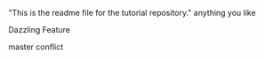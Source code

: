 "This is the readme file for the tutorial repository."
anything you like

Dazzling Feature

master conflict